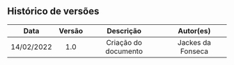 ## Histórico de versões

|    Data    | Versão |                            Descrição                             |          Autor(es)           |
| :--------: | :----: | :--------------------------------------------------------------: | :--------------------------: |
| 14/02/2022 |  1.0   |                Criação do documento                 | Jackes da Fonseca            |
